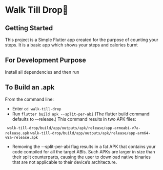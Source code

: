 # Walk Till Drop👣

## Getting Started

This project is a Simple Flutter app created for the purpose of counting your steps.
It is a basic app which shows your steps and calories burnt

## For Development Purpose

Install all dependencies and then run 



## To Build an .apk

From the command line:

- Enter ``` cd walk-till-drop ```
- Run ``` flutter build apk --split-per-abi ```
(The flutter build command defaults to --release.)
This command results in two APK files:

``` walk-till-drop/build/app/outputs/apk/release/app-armeabi-v7a-release.apk```
```walk-till-drop/build/app/outputs/apk/release/app-arm64-v8a-release.apk```

- Removing the --split-per-abi flag results in a fat APK that contains your code compiled for all the target ABIs. Such APKs are larger in   size than their split counterparts, causing the user to download native binaries that are not applicable to their device’s architecture.

